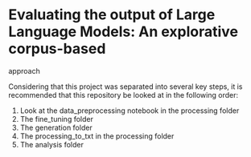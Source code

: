 # Evaluating the output of Large Language Models: An explorative corpus-based
approach

Considering that this project was separated into several key steps, it is recommended that this repository be looked at in the following order:

1. Look at the data_preprocessing notebook in the processing folder
2. The fine_tuning folder
3. The generation folder
4. The processing_to_txt in the processing folder
5. The analysis folder
